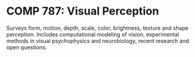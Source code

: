 # COMP 787: Visual Perception

Surveys form, motion, depth, scale, color, brightness, texture and shape perception. Includes computational modeling of vision, experimental methods in visual psychophysics and neurobiology, recent research and open questions.